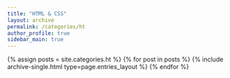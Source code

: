 ```yaml
---
title: "HTML & CSS"
layout: archive
permalink: /categories/ht
author_profile: true
sidebar_main: true
---
```


{% assign posts = site.categories.ht %}
{% for post in posts %} {% include archive-single.html type=page.entries_layout %} {% endfor %}
